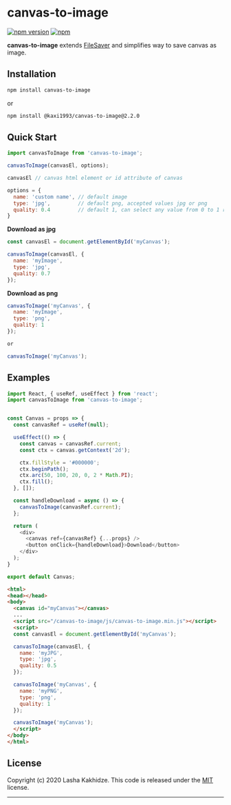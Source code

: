 # canvas-to-image

[![npm version](https://badge.fury.io/js/canvas-to-image.svg)](https://badge.fury.io/js/canvas-to-image)
[![npm](https://img.shields.io/npm/dt/canvas-to-image.svg?maxAge=2592000)](https://www.npmjs.com/package/canvas-to-image)

**canvas-to-image** extends [FileSaver](https://github.com/eligrey/FileSaver.js/) and simplifies way to save canvas as image.

## Installation

```bash
npm install canvas-to-image
```

or 

```bash
npm install @kaxi1993/canvas-to-image@2.2.0
```

## Quick Start

```js
import canvasToImage from 'canvas-to-image';

canvasToImage(canvasEl, options);

canvasEl // canvas html element or id attribute of canvas 

options = {
  name: 'custom name', // default image
  type: 'jpg',         // default png, accepted values jpg or png
  quality: 0.4         // default 1, can select any value from 0 to 1 range
}

```

**Download as jpg**
```js
const canvasEl = document.getElementById('myCanvas');

canvasToImage(canvasEl, {
  name: 'myImage',
  type: 'jpg',
  quality: 0.7
});
```
**Download as png**
```js
canvasToImage('myCanvas', {
  name: 'myImage',
  type: 'png',
  quality: 1
});

or

canvasToImage('myCanvas');
```

## Examples

```js
import React, { useRef, useEffect } from 'react';
import canvasToImage from 'canvas-to-image';


const Canvas = props => {
  const canvasRef = useRef(null);

  useEffect(() => {
    const canvas = canvasRef.current;
    const ctx = canvas.getContext('2d');

    ctx.fillStyle = '#000000';
    ctx.beginPath();
    ctx.arc(50, 100, 20, 0, 2 * Math.PI);
    ctx.fill();
  }, []);

  const handleDownload = async () => {
    canvasToImage(canvasRef.current);
  };

  return (
    <div>
      <canvas ref={canvasRef} {...props} />
      <button onClick={handleDownload}>Download</button>
    </div>
  );
}

export default Canvas;
```

```html
<html>
<head></head>
<body>
  <canvas id="myCanvas"></canvas>
  ...
  <script src="/canvas-to-image/js/canvas-to-image.min.js"></script>
  <script>
  const canvasEl = document.getElementById('myCanvas');

  canvasToImage(canvasEl, {
    name: 'myJPG',
    type: 'jpg',
    quality: 0.5
  });

  canvasToImage('myCanvas', { 
    name: 'myPNG',
    type: 'png',
    quality: 1
  });

  canvasToImage('myCanvas');
  </script>
</body>
</html>
```

## License
Copyright (c) 2020 Lasha Kakhidze. This code is released under the [MIT](https://github.com/kaxi1993/canvas-to-image/blob/master/LICENSE) license.
***
